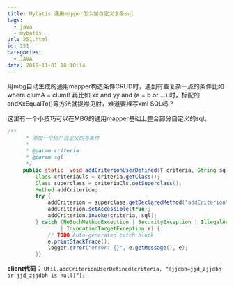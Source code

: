 ```yaml
---
title: Mybatis 通用mapper怎么加自定义复杂sql
tags:
  - java
  - mybatis
url: 251.html
id: 251
categories:
  - JAVA
date: 2019-11-01 18:10:14
---
```


用mbg自动生成的通用mapper构造条件CRUD时，遇到有些复杂一点的条件比如where clumA = clumB 再比如 xx and yy and (a = b or ...) 时，标配的andXxEqualTo()等方法就捉襟见肘，难道要裸写xml SQL吗？





这里有一个小技巧可以在MBG的通用mapper基础上整合部分自定义的sql。

```java
/**
      * 添加一个用户自定义的与条件
      * 
      * @param criteria
      * @param sql
      */
     public static  void addCriterionUserDefined(T criteria, String sql) {
         Class criteriaCls = criteria.getClass();
         Class superclass = criteriaCls.getSuperclass();
         Method addCriterion;
         try {
             addCriterion = superclass.getDeclaredMethod("addCriterion", String.class);
             addCriterion.setAccessible(true);
             addCriterion.invoke(criteria, sql);
         } catch (NoSuchMethodException | SecurityException | IllegalAccessException | IllegalArgumentException
                 | InvocationTargetException e) {
             // TODO Auto-generated catch block
             e.printStackTrace();
             logger.error("error: {}", e.getMessage(), e);
         }}
```

**client代码：**
         `Util.addCriterionUserDefined(criteria, "(jjdbh=jjd_zjjdbh or jjd_zjjdbh is null)");`